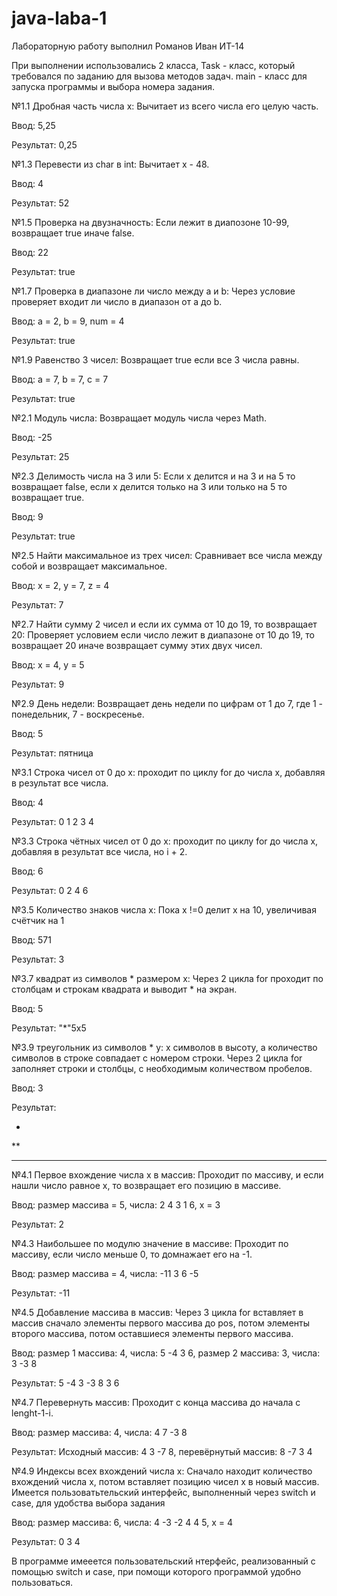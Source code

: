 # java-laba-1
Лабораторную работу выполнил Романов Иван ИТ-14

При выполнении использовались 2 класса, Task - класс, который требовался по заданию для вызова методов задач. main - класс для запуска программы и выбора номера задания.

№1.1 Дробная часть числа x: Вычитает из всего числа его целую часть.

Ввод: 5,25

Результат: 0,25

№1.3 Перевести из char в int: Вычитает x - 48.

Ввод: 4

Результат: 52

№1.5 Проверка на двузначность: Если лежит в диапозоне 10-99, возвращает true иначе false.

Ввод: 22

Результат: true
 
№1.7 Проверка в диапазоне ли число между a и b: Через условие проверяет входит ли число в диапазон от a до b.

Ввод: a = 2, b = 9, num = 4

Результат: true

№1.9 Равенство 3 чисел: Возвращает true если все 3 числа равны.

Ввод: a = 7, b = 7, c = 7

Результат: true

№2.1 Модуль числа: Возвращает модуль числа через Math.

Ввод: -25

Результат: 25

№2.3 Делимость числа на 3 или 5: Если x делится и на 3 и на 5 то возвращает false, если x делится только на 3 или только на 5 то возвращает true.

Ввод: 9

Результат: true

№2.5 Найти максимальное из трех чисел: Сравнивает все числа между собой и возвращает максимальное.

Ввод: x = 2, y = 7, z = 4

Результат: 7

№2.7 Найти сумму 2 чисел и если их сумма от 10 до 19, то возвращает 20: Проверяет условием если число лежит в диапазоне от 10 до 19, то возвращает 20 иначе возвращает сумму этих двух чисел.

Ввод: x = 4, y = 5

Результат: 9

№2.9 День недели: Возвращает день недели по цифрам от 1 до 7, где 1 - понедельник, 7 - воскресенье.

Ввод: 5 

Результат: пятница

№3.1 Строка чисел от 0 до x: проходит по циклу for до числа x, добавляя в результат все числа.

Ввод: 4

Результат: 0 1 2 3 4

№3.3 Строка чётных чисел от 0 до x: проходит по циклу for до числа x, добавляя в результат все числа, но i + 2.

Ввод: 6

Результат: 0 2 4 6

№3.5 Количество знаков числа x: Пока x !=0 делит x на 10, увеличивая счётчик на 1

Ввод: 571

Результат: 3

№3.7 квадрат из символов * размером х: Через 2 цикла for проходит по столбцам и строкам квадрата и выводит * на экран.

Ввод: 5

Результат: "*"5x5

№3.9 треугольник из символов * у: x символов в высоту, а количество символов в строке совпадает с номером строки. Через 2 цикла for заполняет строки и столбцы, с необходимым количеством пробелов.

Ввод: 3

Результат:

  *
 
 **

***

№4.1 Первое вхождение числа x в массив: Проходит по массиву, и если нашли число равное x, то возвращает его позицию в массиве.

Ввод: размер массива = 5, числа: 2 4 3 1 6, x = 3 

Результат: 2

№4.3 Наибольшее по модулю значение в массиве: Проходит по массиву, если число меньше 0, то домнажает его на -1.

Ввод: размер массива = 4, числа: -11 3 6 -5

Результат: -11

№4.5 Добавление массива в массив: Через 3 цикла for вставляет в массив сначало элементы первого массива до pos, потом элементы второго массива, потом оставшиеся элементы первого массива.

Ввод: размер 1 массива: 4, числа: 5 -4 3 6, размер 2 массива: 3, числа: 3 -3 8

Результат: 5 -4 3 -3 8 3 6

№4.7 Перевернуть массив: Проходит с конца массива до начала с lenght-1-i.

Ввод: размер массива: 4, числа: 4 7 -3 8

Результат: Исходный массив: 4 3 -7 8, перевёрнутый массив: 8 -7 3 4

№4.9 Индексы всех вхождений числа x: Сначало находит количество вхождений числа x, потом вставляет позицию чисел x в новый массив.
Имеется пользоватьтельский интерфейс, выполненный через switch и case, для удобства выбора задания

Ввод: размер массива: 6, числа: 4 -3 -2 4 4 5, x = 4

Результат: 0 3 4

В программе имееется пользовательский нтерфейс, реализованный с помощью switch и case, при помощи которого программой удобно пользоваться.
